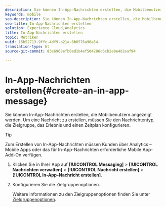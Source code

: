 ```yaml
---
description: Sie können In-App-Nachrichten erstellen, die Mobilbenutzern angezeigt werden. Um eine Nachricht zu erstellen, müssen Sie den Nachrichtentyp, die Zielgruppe, das Erlebnis und einen Zeitplan konfigurieren.
keywords: mobile
seo-description: Sie können In-App-Nachrichten erstellen, die Mobilbenutzern angezeigt werden. Um eine Nachricht zu erstellen, müssen Sie den Nachrichtentyp, die Zielgruppe, das Erlebnis und einen Zeitplan konfigurieren.
seo-title: In-App-Nachrichten erstellen
solution: Experience Cloud,Analytics
title: In-App-Nachrichten erstellen
topic: Metriken
uuid: 15b52713-9ffc-4df9-b21a-6b0576a96a54
translation-type: ht
source-git-commit: 83e6968efb0ed1b4ef504286c6cb2e8e4d2eaf94

---
```



# In-App-Nachrichten erstellen{#create-an-in-app-message}

Sie können In-App-Nachrichten erstellen, die Mobilbenutzern angezeigt werden. Um eine Nachricht zu erstellen, müssen Sie den Nachrichtentyp, die Zielgruppe, das Erlebnis und einen Zeitplan konfigurieren.

>[!TIP]
>
>Zum Erstellen von In-App-Nachrichten müssen Kunden über Analytics – Mobile Apps oder das für In-App-Nachrichten erforderliche Mobile App-Add-On verfügen.

1. Klicken Sie in Ihrer App auf **[!UICONTROL Messaging]** &gt; **[!UICONTROL Nachrichten verwalten]** &gt; **[!UICONTROL Nachricht erstellen]** &gt; **[!UICONTROL In-App-Nachricht erstellen]**.
1. Konfigurieren Sie die Zielgruppenoptionen.

   Weitere Informationen zu den Zielgruppenoptionen finden Sie unter [Zielgruppenoptionen](/help/using/in-app-messaging/t-in-app-message/c-audience-in-app-message.md).

